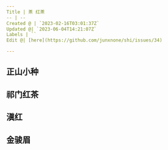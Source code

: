 ```yaml
---
Title | 茶 红茶
-- | --
Created @ | `2023-02-16T03:01:37Z`
Updated @| `2023-06-04T14:21:07Z`
Labels | ``
Edit @| [here](https://github.com/junxnone/shi/issues/34)

---
```


## 正山小种

## 祁门红茶

## 滇红

## 金骏眉

